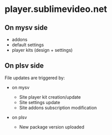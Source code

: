 # player.sublimevideo.net

## On mysv side

* addons
* default settings
* player kits (design + settings)

## On plsv side

File updates are triggered by:

* on mysv
    * Site player kit creation/update
    * Site settings update
    * Site addons subscription modification

* on plsv
    * New package version uploaded
